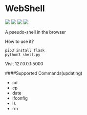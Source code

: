 # WebShell


<img src = "https://img.shields.io/badge/python-3.5-blue.svg"  />
<img src = "https://img.shields.io/badge/Flask-0.11.1-blue.svg"  />
<img src = "https://img.shields.io/badge/jQuery-3.1.0-blue.svg"  />
<img src = "https://img.shields.io/badge/license-MIT-blue.svg" />

A pseudo-shell in the browser

How to use it?
<pre><code>pip3 install flask
python3 shell.py</code></pre>
Visit 127.0.0.1:5000

####Supported Commands(updating)
* cd
* cp
* date
* ifconfig
* ls
* rm

